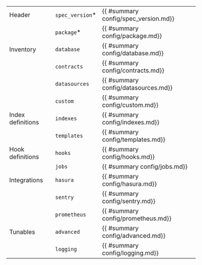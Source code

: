 <!-- markdownlint-disable first-line-h1 -->
|                   |                 |                                        |
| ----------------- | --------------- | -------------------------------------- |
| Header            | `spec_version`* | {{ #summary config/spec_version.md}}   |
|                   | `package`*      | {{ #summary config/package.md}}        |
| Inventory         | `database`      | {{ #summary config/database.md}}       |
|                   | `contracts`     | {{ #summary config/contracts.md}}      |
|                   | `datasources`   | {{ #summary config/datasources.md}}    |
|                   | `custom`        | {{ #summary config/custom.md}}         |
| Index definitions | `indexes`       | {{ #summary config/indexes.md}} |
|                   | `templates`     | {{ #summary config/templates.md}}      |
| Hook definitions  | `hooks`         | {{ #summary config/hooks.md}}          |
|                   | `jobs`          | {{ #summary config/jobs.md}}           |
| Integrations      | `hasura`        | {{ #summary config/hasura.md}}         |
|                   | `sentry`        | {{ #summary config/sentry.md}}         |
|                   | `prometheus`    | {{ #summary config/prometheus.md}}     |
| Tunables          | `advanced`      | {{ #summary config/advanced.md}}       |
|                   | `logging`       | {{ #summary config/logging.md}}        |
